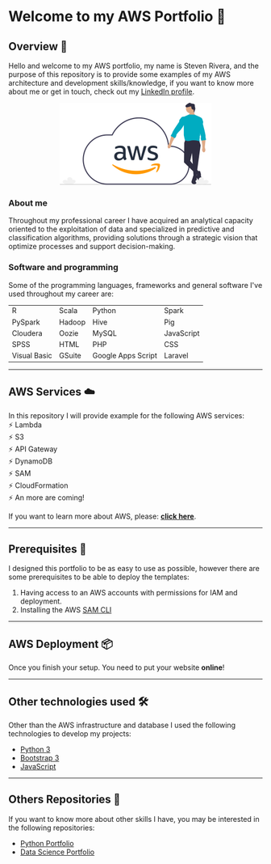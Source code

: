 <style>
    table {
        width: 100%;
    }
</style>
# Welcome to my AWS Portfolio 💼

## Overview 📄
Hello and welcome to my AWS portfolio, my name is Steven Rivera, and the purpose of this repository is to provide some examples of my AWS architecture and development skills/knowledge, if you want to know more about me or get in touch, check out my [LinkedIn profile](https://www.linkedin.com/in/steven-rivera-granados/?locale=en_US).
<p align="center">
  <img style="max-width: 300px;" src="src/images/aws_cloud.png" />
</p>

### About me 

Throughout my professional career I have acquired an analytical capacity oriented to the exploitation of data and specialized in predictive and classification algorithms, providing solutions through a strategic vision that optimize processes and support decision-making.

### Software and programming
Some of the programming languages, frameworks and general software I've used throughout my career are:
<table>
    <tr>
        <td>R</td>
        <td>Scala</td>
        <td>Python</td>
        <td>Spark</td>
    </tr>
    <tr>
        <td>PySpark</td>
        <td>Hadoop</td>
        <td>Hive</td>
        <td>Pig</td>
    </tr>
    <tr>
        <td>Cloudera</td>
        <td>Oozie</td>
        <td>MySQL</td>
        <td>JavaScript</td>
    </tr>
    <tr>
        <td>SPSS</td>
        <td>HTML</td>
        <td>PHP</td>
        <td>CSS</td>
    </tr>
    <tr>
        <td>Visual Basic</td>
        <td>GSuite</td>
        <td>Google Apps Script</td>
        <td>Laravel</td>
    </tr>
</table>

<!--```
S3
```-->

---

## AWS Services ☁️
In this repository I will provide example for the following AWS services:\
⚡️ Lambda\
⚡️ S3\
⚡️ API Gateway\
⚡️ DynamoDB\
⚡️ SAM\
⚡️ CloudFormation\
⚡️ An more are coming!

If you want to learn more about AWS, please: **[click here](https://www.amazon.com/aws)**.

---

## Prerequisites 🔧

I designed this portfolio to be as easy to use as possible, however there are some prerequisites to be able to deploy the templates:
1. Having access to an AWS accounts with permissions for IAM and deployment.
2. Installing the AWS [SAM CLI](https://docs.aws.amazon.com/serverless-application-model/latest/developerguide/serverless-sam-cli-install.html)
---

## AWS Deployment 📦

Once you finish your setup. You need to put your website **online**!

---
## Other technologies used 🛠️
Other than the AWS infrastructure and database I used the following technologies to develop my projects:
- [Python 3](https://docs.python.org/3/)
- [Bootstrap 3](https://getbootstrap.com/docs/3.3/)
- [JavaScript](https://developer.mozilla.org/en-US/docs/Web/JavaScript)

---
## Others Repositories 👥
If you want to know more about other skills I have, you may be interested in the following repositories:
- [Python Portfolio](https://github.com/stevemuss)
- [Data Science Portfolio](https://github.com/stevemuss)
